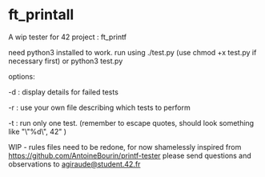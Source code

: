 # ft_printall
A wip tester for 42 project : ft_printf

need python3 installed to work.
run using ./test.py (use chmod +x test.py if necessary first)
or python3 test.py

options:

  -d : display details for failed tests

  -r <file> : use your own file describing which tests to perform

  -t <test> : run only one test. (remember to escape quotes, should look something like "\\"%d\\", 42" )

WIP - rules files need to be redone, for now shamelessly inspired from https://github.com/AntoineBourin/printf-tester
please send questions and observations to agiraude@student.42.fr
